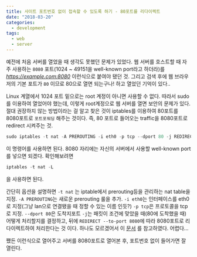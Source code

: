```yaml
---
title: 사이트 포트번호 없이 접속할 수 있도록 하기 - 80포트를 리다이렉트
date: "2018-03-20"
categories:
  - development
tags:
  - web
  - server
---
```


예전에 처음 서버를 열었을 때 생각도 못했던 문제가 있었다. 웹 서버를 호스트할 때 자주 사용하는 `8080` 포트(1024 ~ 49151을 well-known port라고 하더라)를 _https://example.com:8080_ 이런식으로 붙여야 됐던 것. 그리고 검색 후에 웹 브라우저의 기본 포트가 `80` 이므로 80으로 열면 되는구나! 하고 열었던 기억이 있다..

<!--more-->

Linux 계열에서 1024 포트 밑으로는 root 계정이 아니면 사용할 수 없다. 따라서 sudo를 이용하여 열었어야 했는데, 이렇게 root계정으로 웹 서버를 열면 보안의 문제가 있다. 절대 권장하지 않는 방법이라는 걸 알고 찾은 것이 iptables를 이용하여 80포트를 8080포트로 `포트포워딩` 해주는 것이다. 즉, 80 포트로 들어오는 traffic을 8080포트로 redirect 시켜주는 것.

```js
sudo iptables -t nat -A PREROUTING -i eth0 -p tcp --dport 80 -j REDIRECT --to-port 8080
```

이 명령어를 사용하면 된다. 8080 자리에는 자신의 서버에서 사용할 well-known port를 넣으면 되겠다. 확인해보려면

```js
iptables -t nat -L
```

을 사용하면 된다.

간단히 옵션을 설명하면 `-t nat` 는 iptable에서 prerouting등을 관리하는 nat table을 지정. `-A PREROUTING`는 새로운 prerouting 룰을 추가. `-i eth0`는 인터페이스를 eth0로 지정(그냥 lan으로 연결됐을 때 정할 수 있는 이름 인듯?) `-p tcp`은 프로토콜을 tcp로 지정. `--dport 80`은 도착지포트 `-j`는 패킷이 조건에 맞았을 때(80에 도착했을 때) 어떻게 처리할지를 결정하고, 뒤에 `REDIRECT --to-port 8080`에 따라 8080포트로 리다이렉트하여 처리한다는 것 이다. 하나도 모르겠어서 이 [문서](http://ipset.netfilter.org/iptables.man.html) 를 참고하였다. 어렵다...

쨌든 이런식으로 열어주고 서버를 8080포트로 열어본 후, 포트번호 없이 들어가면 잘 열린다.
